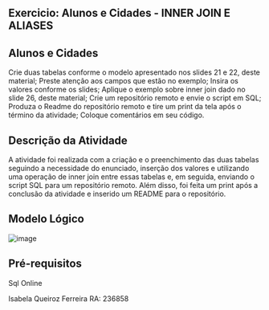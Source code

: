 ## Exercicio: Alunos e Cidades - INNER JOIN E ALIASES

## Alunos e Cidades

Crie duas tabelas conforme o modelo apresentado nos slides 21 e 22, deste material;
Preste atenção aos campos que estão no exemplo;
Insira os valores conforme os slides;
Aplique o exemplo sobre inner join dado no slide 26, deste material;
Crie um repositório remoto e envie o script em SQL;
Produza o Readme do repositório remoto e tire um print da tela após o término da atividade;
Coloque comentários em seu código.


## Descrição da Atividade
A atividade foi realizada  com a criação e o preenchimento das duas tabelas seguindo a necessidade do enunciado, inserção dos valores e utilizando uma operação de inner join entre essas tabelas e, em seguida, enviando o script SQL para um repositório remoto. Além disso, foi feita  um print após a conclusão da atividade e inserido um README para o repositório.

## Modelo Lógico
![image](https://github.com/IsabelaQu/InnerJoin-and-Aliases/assets/124175141/085250be-94a8-48ce-93a5-42fcfe8e23eb)


## Pré-requisitos
Sql Online

Isabela Queiroz Ferreira RA: 236858
